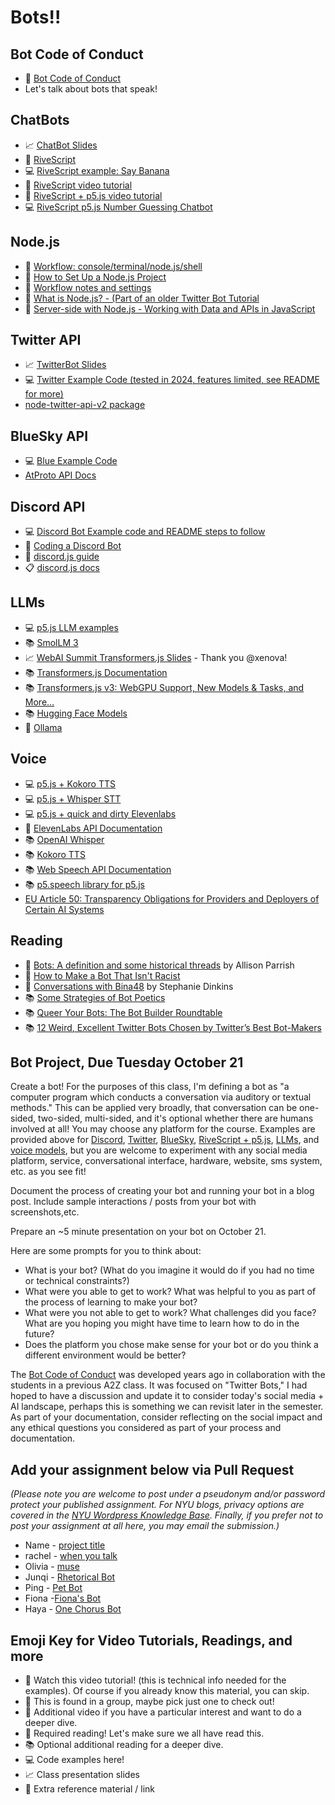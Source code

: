 # Bots!!

## Bot Code of Conduct

- 🌈 [Bot Code of Conduct](https://github.com/Programming-from-A-to-Z/Bot-Code-of-Conduct)
- Let's talk about bots that speak!

## ChatBots

- 📈 [ChatBot Slides](https://docs.google.com/presentation/d/1v643tW0c6bHn8fDfh2C2ouL5IVqnpqqKBq8QBI8X-zg/edit?usp=sharing)
- 🔗 [RiveScript](https://www.rivescript.com/)
- 💻 [RiveScript example: Say Banana](https://editor.p5js.org/a2zitp/sketches/wMo5oiyVe)
- 🚨 [RiveScript video tutorial](https://www.youtube.com/watch?v=wf8w1BJb9Xc)
- 🍿 [RiveScript + p5.js video tutorial](https://www.youtube.com/watch?v=zGe1m_bLOFk)
- 💻 [RiveScript p5.js Number Guessing Chatbot](https://editor.p5js.org/a2zitp/sketches/xgwLaXYvm)

## Node.js

- 🚨 [Workflow: console/terminal/node.js/shell](https://youtu.be/46WOuOrMwTQ)
- 🚨 [How to Set Up a Node.js Project](https://youtu.be/wM3TEvQn2hw)
- 📝 [Workflow notes and settings](https://github.com/CodingTrain/Discord-Bot-Examples/wiki/Workflow:-Terminal,-Shell,-Node,-VSCode)
- 🍿 [What is Node.js? - (Part of an older Twitter Bot Tutorial](https://youtu.be/RF5_MPSNAtU)
- 🍿 [Server-side with Node.js - Working with Data and APIs in JavaScript](https://youtu.be/wxbQP1LMZsw?list=PLRqwX-V7Uu6YxDKpFzf_2D84p0cyk4T7X)

## Twitter API

- 📈 [TwitterBot Slides](https://docs.google.com/presentation/d/1ar78vNdfH5H8rlhVk9LJTvnbG1W8VGX9m77qv2hPW24/edit?usp=sharing)
- 💻 [Twitter Example Code (tested in 2024, features limited, see README for more)](https://github.com/Programming-from-A-to-Z/Twitter-Bots-Maybe)
- [node-twitter-api-v2 package](https://github.com/PLhery/node-twitter-api-v2)

## BlueSky API

- 💻 [Blue Example Code](https://github.com/Programming-from-A-to-Z/Blue-Sky-Bots)
- [AtProto API Docs](https://github.com/bluesky-social/atproto/blob/main/packages/api/README.md)

## Discord API

- 💻 [Discord Bot Example code and README steps to follow](https://github.com/Programming-from-A-to-Z/Discord-Bot-Examples)
- 🚨 [Coding a Discord Bot](https://youtu.be/AvQcTjB3gPg)
- 📕 [discord.js guide](https://discordjs.guide/)
- 📋 [discord.js docs](https://discord.js.org/docs/packages/discord.js)

## LLMs

- 💻 [p5.js LLM examples](https://editor.p5js.org/a2zitp/collections/Y1oZ1As1s)
- 📚 [SmolLM 3](https://github.com/huggingface/smollm)
- 📈 [WebAI Summit Transformers.js Slides](https://docs.google.com/presentation/d/1FTKmN9ZWyrBjQyp6-osPyvLzKiXqjqCSZvb0-FIqme0/edit?usp=sharing) - Thank you @xenova!
- 📚 [Transformers.js Documentation](https://huggingface.co/docs/transformers.js/)
- 📚 [Transformers.js v3: WebGPU Support, New Models & Tasks, and More…](https://huggingface.co/blog/transformersjs-v3)
- 📚 [Hugging Face Models](https://huggingface.co/models?pipeline_tag=text-generation&library=transformers.js&sort=trending)
- 🔗 [Ollama](https://ollama.com/)

## Voice

- 💻 [p5.js + Kokoro TTS](https://editor.p5js.org/a2zitp/sketches/2uix6-9bH)
- 💻 [p5.js + Whisper STT](https://editor.p5js.org/a2zitp/sketches/lgxC84u-B)
- 💻 [p5.js + quick and dirty Elevenlabs](https://editor.p5js.org/a2zitp/sketches/xj7G62idd)
- 🔗 [ElevenLabs API Documentation](https://docs.elevenlabs.io/)
- 📚 [OpenAI Whisper](https://openai.com/research/whisper)
- 📚 [Kokoro TTS](https://github.com/nazdridoy/kokoro-tts)
- 📚 [Web Speech API Documentation](https://developer.mozilla.org/en-US/docs/Web/API/Web_Speech_API)
- 📚 [p5.speech library for p5.js](https://idmnyu.github.io/p5.js-speech/)
- [EU Article 50: Transparency Obligations for Providers and Deployers of Certain AI Systems](https://artificialintelligenceact.eu/article/50/)

## Reading

- 📕 [Bots: A definition and some historical threads](https://medium.com/datasociety-points/bots-a-definition-and-some-historical-threads-47738c8ab1ce) by Allison Parrish
- 📕 [How to Make a Bot That Isn't Racist](https://www.vice.com/en/article/mg7g3y/how-to-make-a-not-racist-bot)
- 📕 [Conversations with Bina48](https://www.stephaniedinkins.com/conversations-with-bina48.html) by Stephanie Dinkins
- 📚 [Some Strategies of Bot Poetics](https://harrygiles.org/2016/04/06/some-strategies-of-bot-poetics/)
- 📚 [Queer Your Bots: The Bot Builder Roundtable](http://www.autostraddle.com/queer-your-bots-the-bot-builder-roundtable-333806/)
- 📚 [12 Weird, Excellent Twitter Bots Chosen by Twitter’s Best Bot-Makers](http://nymag.com/following/2015/11/12-weirdest-funniest-smartest-twitter-bots.html)

## Bot Project, Due Tuesday October 21

Create a bot! For the purposes of this class, I'm defining a bot as "a computer program which conducts a conversation via auditory or textual methods." This can be applied very broadly, that conversation can be one-sided, two-sided, multi-sided, and it's optional whether there are humans involved at all! You may choose any platform for the course. Examples are provided above for [Discord](#discord-api), [Twitter](#twitter-api), [BlueSky](#bluesky-api), [RiveScript + p5.js](#chatbots), [LLMs](#llms), and [voice models](#voice), but you are welcome to experiment with any social media platform, service, conversational interface, hardware, website, sms system, etc. as you see fit!

Document the process of creating your bot and running your bot in a blog post. Include sample interactions / posts from your bot with screenshots,etc.

Prepare an ~5 minute presentation on your bot on October 21.

Here are some prompts for you to think about:

- What is your bot? (What do you imagine it would do if you had no time or technical constraints?)
- What were you able to get to work? What was helpful to you as part of the process of learning to make your bot?
- What were you not able to get to work? What challenges did you face? What are you hoping you might have time to learn how to do in the future?
- Does the platform you chose make sense for your bot or do you think a different environment would be better?

The [Bot Code of Conduct](https://github.com/Programming-from-A-to-Z/Bot-Code-of-Conduct/blob/main/README.md) was developed years ago in collaboration with the students in a previous A2Z class. It was focused on "Twitter Bots," I had hoped to have a discussion and update it to consider today's social media + AI landscape, perhaps this is something we can revisit later in the semester. As part of your documentation, consider reflecting on the social impact and any ethical questions you considered as part of your process and documentation.

## Add your assignment below via Pull Request

_(Please note you are welcome to post under a pseudonym and/or password protect your published assignment. For NYU blogs, privacy options are covered in the [NYU Wordpress Knowledge Base](https://wp.nyu.edu/knowledge/). Finally, if you prefer not to post your assignment at all here, you may email the submission.)_

- Name - [project title](url)
- rachel - [when you talk](https://rachel-shin-itp.notion.site/week-5-267d9b4cf2a680bb98e1f4e7b3260aca?source=copy_link)
- Olivia - [muse](https://www.notion.so/CompText-6-Bots-Muse-291d586d7a8d8004aa62d94fb32dc014?source=copy_link)
- Junqi - [Rhetorical Bot](https://jaceylynn.github.io/w5_rivescript_chatbot/)
- Ping - [Pet Bot](https://www.notion.so/pinglin36/Discord-Bot-289e2a209705802e9961c55de2038818?source=copy_link)
- Fiona -[Fiona's Bot](https://www.notion.so/Fiona-s-Assignment-CHATBOT-293701873e078082a4bdd2cf63dab710?source=copy_link)
- Haya - [One Chorus Bot](https://www.notion.so/Midterm-Project-286c09edca1780fe9b2acea81de03b55?source=copy_link)

## Emoji Key for Video Tutorials, Readings, and more

- 🚨 Watch this video tutorial! (this is technical info needed for the examples). Of course if you already know this material, you can skip.
- 🔢 This is found in a group, maybe pick just one to check out!
- 🍿 Additional video if you have a particular interest and want to do a deeper dive.
- 📕 Required reading! Let's make sure we all have read this.
- 📚 Optional additional reading for a deeper dive.
- 💻 Code examples here!
- 📈 Class presentation slides
- 🔗 Extra reference material / link
